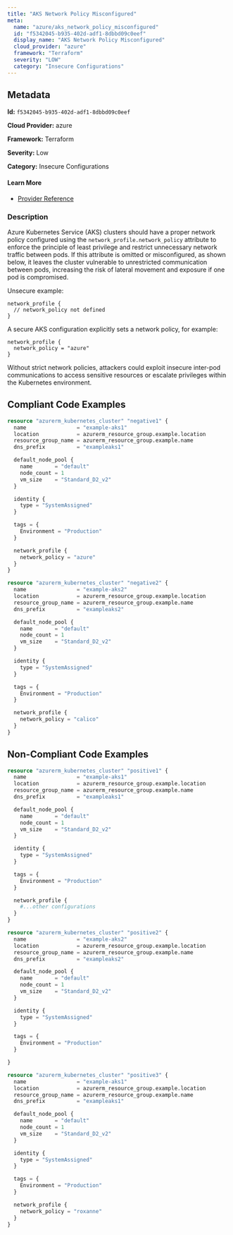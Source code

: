 ```yaml
---
title: "AKS Network Policy Misconfigured"
meta:
  name: "azure/aks_network_policy_misconfigured"
  id: "f5342045-b935-402d-adf1-8dbbd09c0eef"
  display_name: "AKS Network Policy Misconfigured"
  cloud_provider: "azure"
  framework: "Terraform"
  severity: "LOW"
  category: "Insecure Configurations"
---
```

## Metadata

**Id:** `f5342045-b935-402d-adf1-8dbbd09c0eef`

**Cloud Provider:** azure

**Framework:** Terraform

**Severity:** Low

**Category:** Insecure Configurations

#### Learn More

 - [Provider Reference](https://registry.terraform.io/providers/hashicorp/azurerm/latest/docs/data-sources/kubernetes_cluster)

### Description

 Azure Kubernetes Service (AKS) clusters should have a proper network policy configured using the `network_profile.network_policy` attribute to enforce the principle of least privilege and restrict unnecessary network traffic between pods. If this attribute is omitted or misconfigured, as shown below, it leaves the cluster vulnerable to unrestricted communication between pods, increasing the risk of lateral movement and exposure if one pod is compromised.

Unsecure example:

```
network_profile {
  // network_policy not defined
}
```

A secure AKS configuration explicitly sets a network policy, for example:

```
network_profile {
  network_policy = "azure"
}
```
Without strict network policies, attackers could exploit insecure inter-pod communications to access sensitive resources or escalate privileges within the Kubernetes environment.


## Compliant Code Examples
```terraform
resource "azurerm_kubernetes_cluster" "negative1" {
  name                = "example-aks1"
  location            = azurerm_resource_group.example.location
  resource_group_name = azurerm_resource_group.example.name
  dns_prefix          = "exampleaks1"

  default_node_pool {
    name       = "default"
    node_count = 1
    vm_size    = "Standard_D2_v2"
  }

  identity {
    type = "SystemAssigned"
  }

  tags = {
    Environment = "Production"
  }

  network_profile {
    network_policy = "azure"
  }
}

resource "azurerm_kubernetes_cluster" "negative2" {
  name                = "example-aks2"
  location            = azurerm_resource_group.example.location
  resource_group_name = azurerm_resource_group.example.name
  dns_prefix          = "exampleaks2"

  default_node_pool {
    name       = "default"
    node_count = 1
    vm_size    = "Standard_D2_v2"
  }

  identity {
    type = "SystemAssigned"
  }

  tags = {
    Environment = "Production"
  }

  network_profile {
    network_policy = "calico"
  }
}
```
## Non-Compliant Code Examples
```terraform
resource "azurerm_kubernetes_cluster" "positive1" {
  name                = "example-aks1"
  location            = azurerm_resource_group.example.location
  resource_group_name = azurerm_resource_group.example.name
  dns_prefix          = "exampleaks1"

  default_node_pool {
    name       = "default"
    node_count = 1
    vm_size    = "Standard_D2_v2"
  }

  identity {
    type = "SystemAssigned"
  }

  tags = {
    Environment = "Production"
  }

  network_profile {
    #...other configurations
  }
}

resource "azurerm_kubernetes_cluster" "positive2" {
  name                = "example-aks2"
  location            = azurerm_resource_group.example.location
  resource_group_name = azurerm_resource_group.example.name
  dns_prefix          = "exampleaks2"

  default_node_pool {
    name       = "default"
    node_count = 1
    vm_size    = "Standard_D2_v2"
  }

  identity {
    type = "SystemAssigned"
  }

  tags = {
    Environment = "Production"
  }

}

resource "azurerm_kubernetes_cluster" "positive3" {
  name                = "example-aks1"
  location            = azurerm_resource_group.example.location
  resource_group_name = azurerm_resource_group.example.name
  dns_prefix          = "exampleaks1"

  default_node_pool {
    name       = "default"
    node_count = 1
    vm_size    = "Standard_D2_v2"
  }

  identity {
    type = "SystemAssigned"
  }

  tags = {
    Environment = "Production"
  }

  network_profile {
    network_policy = "roxanne"
  }
}
```